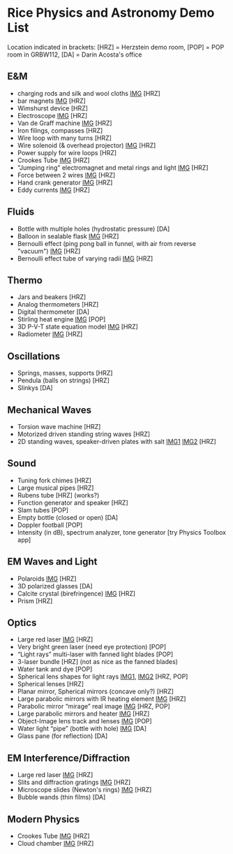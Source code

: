 # Rice Physics and Astronomy Demo List
Location indicated in brackets: [HRZ] = Herzstein demo room, [POP] = POP room in GRBW112, [DA] = Darin Acosta's office

## E&M
- charging rods and silk and wool cloths [IMG](https://github.com/acostad/Demos/blob/main/Figs/ChargingRods.jpg)  [HRZ]
- bar magnets [IMG](https://github.com/acostad/Demos/blob/main/Figs/BarMagnets.jpg) [HRZ]
- Wimshurst device [HRZ]
- Electroscope [IMG](https://github.com/acostad/Demos/blob/main/Figs/Electroscope.jpg) [HRZ]
- Van de Graff machine [IMG](https://github.com/acostad/Demos/blob/main/Figs/VanDeGraff.jpg) [HRZ]
- Iron filings, compasses [HRZ]
- Wire loop with many turns [HRZ]
- Wire solenoid (& overhead projector) [IMG](https://github.com/acostad/Demos/blob/main/Figs/Solenoid.jpg)  [HRZ]
- Power supply for wire loops [HRZ]
- Crookes Tube [IMG](https://github.com/acostad/Demos/blob/main/Figs/CrookesTube.JPEG) [HRZ]
- "Jumping ring" electromagnet and metal rings and light [IMG](https://github.com/acostad/Demos/blob/main/Figs/JumpingRing.jpg)  [HRZ]
- Force between 2 wires [IMG](https://github.com/acostad/Demos/blob/main/Figs/Force2Wires.jpg) [HRZ]
- Hand crank generator [IMG](https://github.com/acostad/Demos/blob/main/Figs/HandGenerator.jpg) [HRZ]
- Eddy currents [IMG](https://github.com/acostad/Demos/blob/main/Figs/EddyCurrents.jpg) [HRZ]

## Fluids
- Bottle with multiple holes (hydrostatic pressure) [DA]
- Balloon in sealable flask [IMG](https://github.com/acostad/Demos/blob/main/Figs/FlaskBalloon.JPEG) [HRZ]
- Bernoulli effect (ping pong ball in funnel, with air from reverse "vacuum") [IMG](https://github.com/acostad/Demos/blob/main/Figs/BernoulliVacuum.JPEG) [HRZ]
- Bernoulli effect tube of varying radii [IMG](https://github.com/acostad/Demos/blob/main/Figs/BernoulliTube.JPEG) [HRZ]

## Thermo
- Jars and beakers [HRZ]
- Analog thermometers [HRZ]
- Digital thermometer [DA]
- Stirling heat engine [IMG](https://github.com/acostad/Demos/blob/main/Figs/StirlingEngine.jpg) [POP]
- 3D P-V-T state equation model [IMG](https://github.com/acostad/Demos/blob/main/Figs/PVTDiagramBlock.JPEG) [HRZ]
- Radiometer [IMG](https://github.com/acostad/Demos/blob/main/Figs/Radiometer.jpg) [HRZ]

## Oscillations
- Springs, masses, supports [HRZ]
- Pendula (balls on strings) [HRZ]
- Slinkys [DA]

## Mechanical Waves
- Torsion wave machine [HRZ]
- Motorized driven standing string waves [HRZ]
- 2D standing waves, speaker-driven plates with salt [IMG1](https://github.com/acostad/Demos/blob/main/Figs/2DWavesGenerator.JPEG) [IMG2](https://github.com/acostad/Demos/blob/main/Figs/2DWaveTable.JPEG) [HRZ]

## Sound
- Tuning fork chimes [HRZ]
- Large musical pipes [HRZ]
- Rubens tube [HRZ] (works?)
- Function generator and speaker [HRZ]
- Slam tubes [POP]
- Empty bottle (closed or open) [DA]
- Doppler football [POP]
- Intensity (in dB), spectrum analyzer, tone generator [try Physics Toolbox app]

## EM Waves and Light
- Polaroids [IMG](https://github.com/acostad/Demos/blob/main/Figs/Polaroids.jpg) [HRZ]
- 3D polarized glasses [DA]
- Calcite crystal (birefringence) [IMG](https://github.com/acostad/Demos/blob/main/Figs/Calcite.JPEG) [HRZ]
- Prism [HRZ]

## Optics
- Large red laser [IMG](https://github.com/acostad/Demos/blob/main/Figs/RedLaser.jpg) [HRZ]
- Very bright green laser (need eye protection) [POP]
- “Light rays” multi-laser with fanned light blades [POP]
- 3-laser bundle [HRZ] (not as nice as the fanned blades)
- Water tank and dye [POP]
- Spherical lens shapes for light rays [IMG1](https://github.com/acostad/Demos/blob/main/Figs/SphericalLensShapes.jpg), [IMG2](https://github.com/acostad/Demos/blob/main/Figs/SphericalLensShapesPOP.jpg) [HRZ, POP]
- Spherical lenses [HRZ]
- Planar mirror, Spherical mirrors (concave only?) [HRZ]
- Large parabolic mirrors with IR heating element [IMG](https://github.com/acostad/Demos/blob/main/Figs/ParabolicMirrors.jpg)  [HRZ]
- Parabolic mirror “mirage” real image [IMG](https://github.com/acostad/Demos/blob/main/Figs/Mirage.jpg) [HRZ, POP]
- Large parabolic mirrors and heater [IMG](https://github.com/acostad/Demos/blob/main/Figs/LargeParabolicMirrors.jpg) [HRZ]
- Object-Image lens track and lenses [IMG](https://github.com/acostad/Demos/blob/main/Figs/LensTrackPOP.JPEG) [POP]
- Water light “pipe” (bottle with hole) [IMG](https://github.com/acostad/Demos/blob/main/Figs/WaterLightPipe.PNG) [DA] 
- Glass pane (for reflection) [DA]

## EM Interference/Diffraction
- Large red laser [IMG](https://github.com/acostad/Demos/blob/main/Figs/RedLaser.jpg)  [HRZ]
- Slits and diffraction gratings [IMG](https://github.com/acostad/Demos/blob/main/Figs/RotaryDiffractionSlits.JPEG) [HRZ]
- Microscope slides (Newton's rings) [IMG](https://github.com/acostad/Demos/blob/main/Figs/NewtonsRings.png) [HRZ]
- Bubble wands (thin films) [DA]

## Modern Physics
- Crookes Tube [IMG](https://github.com/acostad/Demos/blob/main/Figs/CrookesTube.JPEG) [HRZ] 
- Cloud chamber [IMG](https://github.com/acostad/Demos/blob/main/Figs/CloudChamber.JPEG) [HRZ]

